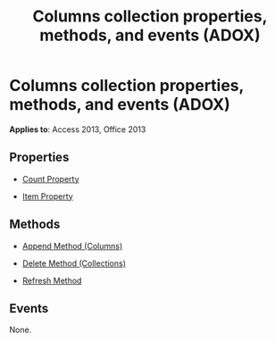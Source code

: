 ﻿---
title: Columns collection properties, methods, and events (ADOX)
TOCTitle: Columns collection properties, methods, and events (ADOX)
ms:assetid: 205232c7-2bec-c317-ade4-70fefbd191ef
ms:mtpsurl: https://msdn.microsoft.com/library/JJ248986(v=office.15)
ms:contentKeyID: 48543659
ms.date: 09/18/2015
mtps_version: v=office.15
---

# Columns collection properties, methods, and events (ADOX)


**Applies to**: Access 2013, Office 2013

## Properties

- [Count Property](count-property-ado.md)

- [Item Property](item-property-ado.md)

## Methods

- [Append Method (Columns)](append-method-adox-columns.md)

- [Delete Method (Collections)](delete-method-adox-collections.md)

- [Refresh Method](refresh-method-ado.md)

## Events

None.

